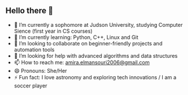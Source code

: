 ## Hello there 👋
- 🔭 I’m currently a sophomore at Judson University, studying Computer Sience (first year in CS courses) 
- 🌱 I’m currently learning: Python, C++, Linux and Git
- 👯 I’m looking to collaborate on beginner-friendly projects and automation tools
- 🤔 I’m looking for help with advanced algorithms and data structures
- 📫 How to reach me: amira.elmansouri2006@gmail.com
- 😄 Pronouns: She/Her
- ⚡ Fun fact: I love astronomy and exploring tech innovations / I am a soccer player
                       

<!--
**Amiraelman/Amiraelman** is a ✨ _special_ ✨ repository because its `README.md` (this file) appears on your GitHub profile.

Here are some ideas to get you started:

- 🔭 I’m currently a sophomore at Judson University, studying Computer Sience (first year in CS courses) 
- 🌱 I’m currently learning: Python, C++, Linux and Git
- 👯 I’m looking to collaborate on beginner-friendly projects and automation tools
- 🤔 I’m looking for help with advanced algorithms and data structures
- 📫 How to reach me: amira.elmansouri2006@gmail.com
- 😄 Pronouns: She/Her
- ⚡ Fun fact: I love astronomy and exploring tech innovations / I am a soccer player
                       
-->
